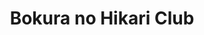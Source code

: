 --- 
title: "Bokura no Hikari Club"
publishdate: "2019-2-18T16:48:46+02:00"
src: "https://365manga.net/manga/bokura-no-hikari-club"
image: "https://data.365manga.net/images/thumbnails/30508-bokura-no-hikari-club.jpg"
description: " Bokura no Hikari Club manga summary: Chronicles the events leading up to the development and eventual downfall of the Hikari Club."
---